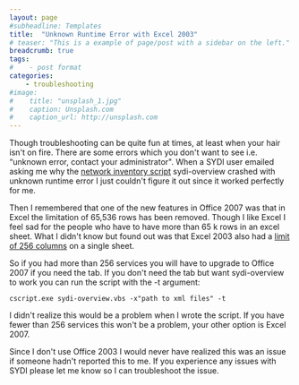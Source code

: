 ```yaml
---
layout: page
#subheadline: Templates
title:  "Unknown Runtime Error with Excel 2003"
# teaser: "This is a example of page/post with a sidebar on the left."
breadcrumb: true
tags:
#    - post format
categories:
    - troubleshooting
#image:
#    title: "unsplash_1.jpg"
#    caption: Unsplash.com
#    caption_url: http://unsplash.com
---
```

Though troubleshooting can be quite fun at times, at least when your hair isn't on fire. There are some errors which you don't want to see i.e. “unknown error, contact your administrator". When a SYDI user emailed asking me why the [network inventory script](http://sydiproject.com/tools/sydi-overview/) sydi-overview crashed with unknown runtime error I just couldn't figure it out since it worked perfectly for me.

Then I remembered that one of the new features in Office 2007 was that in Excel the limitation of 65,536 rows has been removed. Though I like Excel I feel sad for the people who have to have more than 65 k rows in an excel sheet. What I didn't know but found out was that Excel 2003 also had a [limit of 256 columns](http://office.microsoft.com/en-us/excel/HA101375451033.aspx) on a single sheet.

So if you had more than 256 services you will have to upgrade to Office 2007 if you need the tab. If you don't need the tab but want sydi-overview to work you can run the script with the -t argument:

``` Batchfile
cscript.exe sydi-overview.vbs -x"path to xml files" -t
```

I didn't realize this would be a problem when I wrote the script. If you have fewer than 256 services this won't be a problem, your other option is Excel 2007.

Since I don't use Office 2003 I would never have realized this was an issue if someone hadn't reported this to me. If you experience any issues with SYDI please let me know so I can troubleshoot the issue.
